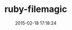 ---
layout: post
title:  "ruby-filemagic"
repo:   "blackwinter/ruby-filemagic"
date:   2015-02-18 17:18:24
gemurl: http://github.com/blackwinter/ruby-filemagic
---